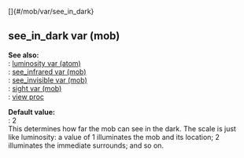 []{#/mob/var/see_in_dark}    
## see_in_dark var (mob)    
**See also:**    
:   [luminosity var (atom)](/ref/atom/var/luminosity.md)    
:   [see_infrared var (mob)](/ref/mob/var/see_infrared.md)    
:   [see_invisible var (mob)](/ref/mob/var/see_invisible.md)    
:   [sight var (mob)](/ref/mob/var/sight.md)    
:   [view proc](/ref/proc/view.md)    
<!-- -->    
**Default value:**    
:   2    
This determines how far the mob can see in the dark. The scale is just    
like luminosity: a value of 1 illuminates the mob and its location; 2    
illuminates the immediate surrounds; and so on.  